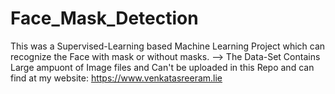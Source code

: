 # Face_Mask_Detection
This was a Supervised-Learning based Machine Learning Project which can recognize the Face with mask or without masks.
--> The Data-Set Contains Large ampuont of Image files and Can't be uploaded in this Repo and can find at my website:
https://www.venkatasreeram.lie

